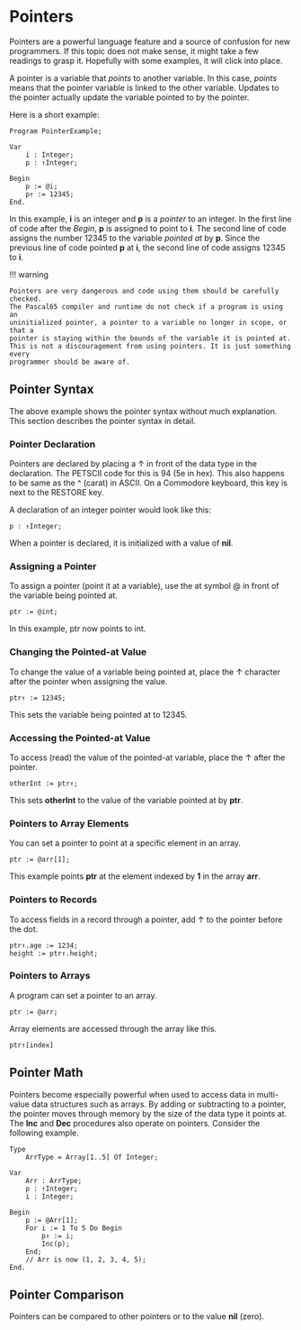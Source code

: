 # Pointers

Pointers are a powerful language feature and a source of confusion for new programmers.
If this topic does not make sense, it might take a few readings to grasp it. Hopefully
with some examples, it will click into place.

A pointer is a variable that *points* to another variable. In this case, *points* means
that the pointer variable is linked to the other variable. Updates to the pointer actually
update the variable pointed to by the pointer.

Here is a short example:

    Program PointerExample;
    
    Var
        i : Integer;
        p : ↑Integer;
    
    Begin
        p := @i;
        p↑ := 12345;
    End.

In this example, **i** is an integer and **p** is a *pointer* to an integer.
In the first line of code after the *Begin*, **p** is assigned to point to **i**.
The second line of code assigns the number 12345 to the variable *pointed at* by **p**.
Since the previous line of code pointed **p** at **i**, the second line of code
assigns 12345 to **i**.

!!! warning

    Pointers are very dangerous and code using them should be carefully checked.
    The Pascal65 compiler and runtime do not check if a program is using an
    uninitialized pointer, a pointer to a variable no longer in scope, or that a
    pointer is staying within the bounds of the variable it is pointed at.
    This is not a discouragement from using pointers. It is just something every
    programmer should be aware of.

## Pointer Syntax

The above example shows the pointer syntax without much explanation. This section describes
the pointer syntax in detail.

### Pointer Declaration

Pointers are declared by placing a ↑ in front of the data type in the declaration.
The PETSCII code for this is 94 (5e in hex). This also happens to be same as the
^ (carat) in ASCII. On a Commodore keyboard, this key is next to the RESTORE key.

A declaration of an integer pointer would look like this:

    p : ↑Integer;

When a pointer is declared, it is initialized with a value of **nil**.

### Assigning a Pointer

To assign a pointer (point it at a variable), use the at symbol @ in front of the
variable being pointed at.

    ptr := @int;

In this example, ptr now points to int.

### Changing the Pointed-at Value

To change the value of a variable being pointed at, place the ↑ character after the
pointer when assigning the value.

    ptr↑ := 12345;

This sets the variable being pointed at to 12345.

### Accessing the Pointed-at Value

To access (read) the value of the pointed-at variable, place the ↑ after the pointer.

    otherInt := ptr↑;

This sets **otherInt** to the value of the variable pointed at by **ptr**.

### Pointers to Array Elements

You can set a pointer to point at a specific element in an array.

    ptr := @arr[1];

This example points **ptr** at the element indexed by **1** in the array **arr**.

### Pointers to Records

To access fields in a record through a pointer, add ↑ to the pointer before the dot.

    ptr↑.age := 1234;
    height := ptr↑.height;

### Pointers to Arrays

A program can set a pointer to an array.

    ptr := @arr;

Array elements are accessed through the array like this.

    ptr↑[index]

## Pointer Math

Pointers become especially powerful when used to access data in multi-value data structures
such as arrays. By adding or subtracting to a pointer, the pointer moves through memory by
the size of the data type it points at. The **Inc** and **Dec** procedures also operate on
pointers. Consider the following example.

    Type
        ArrType = Array[1..5] Of Integer;
    
    Var
        Arr : ArrType;
        p : ↑Integer;
        i : Integer;
    
    Begin
        p := @Arr[1];
        For i := 1 To 5 Do Begin
            p↑ := i;
            Inc(p);
        End;
        // Arr is now (1, 2, 3, 4, 5);
    End.

## Pointer Comparison

Pointers can be compared to other pointers or to the value **nil** (zero).
